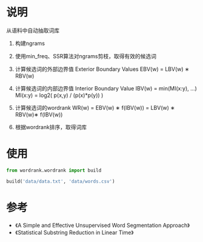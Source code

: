 # 说明
从语料中自动抽取词库

1. 构建ngrams

2. 使用min_freq、SSR算法对ngrams剪枝，取得有效的候选词

3. 计算候选词的外部边界值 Exterior Boundary Values
    EBV(w) = LBV(w) ∗ RBV(w)

4. 计算候选词的内部边界值 Interior Boundary Value
    IBV(w) = min(MI(x:y), ...)
    MI(x:y) = log2( p(x,y) / (p(x)*p(y)) )

5. 计算候选词的wordrank
    WR(w) = EBV(w) ∗ f(IBV(w)) = LBV(w) ∗ RBV(w)∗ f(IBV(w))

6. 根据wordrank排序，取得词库

# 使用
```python
from wordrank.wordrank import build

build('data/data.txt', 'data/words.csv')
```

# 参考
- 《A Simple and Effective Unsupervised Word Segmentation Approach》
- 《Statistical Substring Reduction in Linear Time》